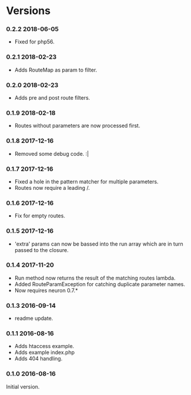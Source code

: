 # Versions


### 0.2.2 2018-06-05

* Fixed for php56.

### 0.2.1 2018-02-23

* Adds RouteMap as param to filter.

### 0.2.0 2018-02-23

* Adds pre and post route filters.

### 0.1.9 2018-02-18
* Routes without parameters are now processed first.

### 0.1.8 2017-12-16
* Removed some debug code. :|

### 0.1.7 2017-12-16
* Fixed a hole in the pattern matcher for multiple parameters.
* Routes now require a leading /.

### 0.1.6 2017-12-16
* Fix for empty routes.

### 0.1.5 2017-12-16
* 'extra' params can now be bassed into the run array which are in turn
  passed to the closure.

### 0.1.4 2017-11-20

* Run method now returns the result of the matching routes lambda.
* Added RouteParamException for catching duplicate parameter names.
* Now requires neuron 0.7.*

### 0.1.3 2016-09-14

* readme update.

### 0.1.1 2016-08-16

* Adds htaccess example.
* Adds example index.php
* Adds 404 handling.

### 0.1.0 2016-08-16

Initial version.

